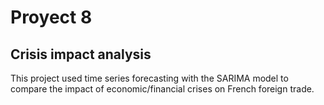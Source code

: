 # Proyect 8
## Crisis impact analysis
This project used time series forecasting with the SARIMA model to compare the impact of economic/financial crises on French foreign trade.
